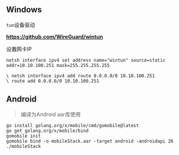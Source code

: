 ## Windows

`tun`设备驱动

**https://github.com/WireGuard/wintun**

设置网卡IP

```
netsh interface ipv4 set address name="wintun" source=static addr=10.10.100.251 mask=255.255.255.255

\ netsh interface ipv4 add route 0.0.0.0/0 10.10.100.251
\ route add 0.0.0.0/0 10.10.100.251
```


## Android

> 编译为Android aar库使用

```
go install golang.org/x/mobile/cmd/gomobile@latest
go get golang.org/x/mobile/bind
gomobile init
gomobile bind -o mobileStack.aar -target android -androidapi 26 ./mobileStack
```